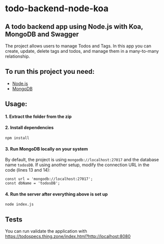 # todo-backend-node-koa

## A todo backend app using Node.js with Koa, MongoDB and Swagger

The project allows users to manage Todos and Tags. In this app you can create, update, delete tags and todos, and manage them in a many-to-many relationship.

## To run this project you need:
- [Node.js](https://nodejs.org/en)
- [MongoDB](https://www.mongodb.com/try/download/community)

## Usage:

#### 1. Extract the folder from the zip 
#### 2. Install dependencies
```
npm install
```
#### 3. Run MongoDB locally on your system
By default, the project is using ```mongodb://localhost:27017``` and the database name ```todosDB```. If using another setup, modify the connection URL in the code (lines 13 and 14):
```
const url = 'mongodb://localhost:27017';
const dbName = 'todosDB';
```
#### 4. Run the server after everything above is set up
```
node index.js
```

## Tests

You can run validate the application with https://todospecs.thing.zone/index.html?http://localhost:8080
